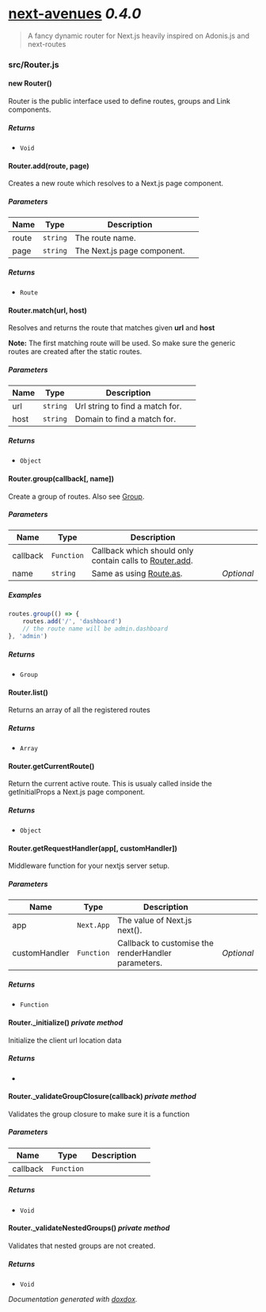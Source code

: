 # [next-avenues](https://github.com/samueljoos/next-avenues) *0.4.0*

> A fancy dynamic router for Next.js heavily inspired on Adonis.js and next-routes


### src/Router.js


#### new Router() 

Router is the public interface used to define
routes, groups and Link components.






##### Returns


- `Void`



#### Router.add(route, page) 

Creates a new route which resolves to a Next.js page component.




##### Parameters

| Name | Type | Description |  |
| ---- | ---- | ----------- | -------- |
| route | `string`  | The route name. | &nbsp; |
| page | `string`  | The Next.js page component. | &nbsp; |




##### Returns


- `Route`  



#### Router.match(url, host) 

Resolves and returns the route that matches given **url** and **host**

**Note:** The first matching route will be used. So make
sure the generic routes are created after the
static routes.




##### Parameters

| Name | Type | Description |  |
| ---- | ---- | ----------- | -------- |
| url | `string`  | Url string to find a match for. | &nbsp; |
| host | `string`  | Domain to find a match for. | &nbsp; |




##### Returns


- `Object`  



#### Router.group(callback[, name]) 

Create a group of routes.
Also see [Group](https://github.com/samueljoos/next-avenues/blob/master/docs/group.md).




##### Parameters

| Name | Type | Description |  |
| ---- | ---- | ----------- | -------- |
| callback | `Function`  | Callback which should only contain calls to [Router.add](https://github.com/samueljoos/next-avenues/blob/master/docs/router.md#routeraddroute-page). | &nbsp; |
| name | `string`  | Same as using [Route.as](https://github.com/samueljoos/next-avenues/blob/master/docs/group.md#asname). | *Optional* |




##### Examples

```javascript
routes.group(() => {
    routes.add('/', 'dashboard')
    // the route name will be admin.dashboard
}, 'admin')
```


##### Returns


- `Group`  



#### Router.list() 

Returns an array of all the registered routes






##### Returns


- `Array`  



#### Router.getCurrentRoute() 

Return the current active route.
This is usualy called inside the getInitialProps a Next.js page component.






##### Returns


- `Object`  



#### Router.getRequestHandler(app[, customHandler]) 

Middleware function for your nextjs server setup.




##### Parameters

| Name | Type | Description |  |
| ---- | ---- | ----------- | -------- |
| app | `Next.App`  | The value of Next.js next(). | &nbsp; |
| customHandler | `Function`  | Callback to customise the renderHandler parameters. | *Optional* |




##### Returns


- `Function`  



#### Router._initialize()  *private method*

Initialize the client url location data






##### Returns


-  



#### Router._validateGroupClosure(callback)  *private method*

Validates the group closure to make sure
it is a function




##### Parameters

| Name | Type | Description |  |
| ---- | ---- | ----------- | -------- |
| callback | `Function`  |  | &nbsp; |




##### Returns


- `Void`



#### Router._validateNestedGroups()  *private method*

Validates that nested groups are not created.






##### Returns


- `Void`




*Documentation generated with [doxdox](https://github.com/neogeek/doxdox).*
